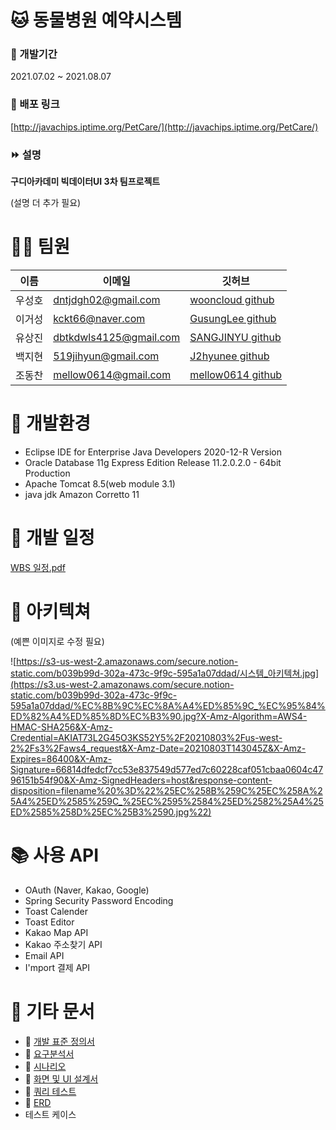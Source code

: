 # 🐱 동물병원 예약시스템

### 📅 개발기간

2021.07.02 ~ 2021.08.07

### 🔗 배포 링크

[http://javachips.iptime.org/PetCare/](http://javachips.iptime.org/PetCare/)

### ⏩ 설명

**구디아카데미 빅데이터UI 3차 팀프로젝트**

(설명 더 추가 필요)

# 👨‍💻 팀원


| 이름      | 이메일                 | 깃허브                                             |
|-----------|------------------------|----------------------------------------------------|
| 우성호 | [dntjdgh02@gmail.com](mailto:dntjdgh02@gmail.com)    | [wooncloud github](https://github.com/wooncloud)   |
| 이거성 | [kckt66@naver.com](mailto:kckt66@naver.com)       | [GusungLee github](https://github.com/GusungLee)   |
| 유상진 | [dbtkdwls4125@gmail.com](mailto:dbtkdwls4125@gmail.com) | [SANGJINYU github](https://github.com/SANGJINYU/)  |
| 백지현 | [519jihyun@gmail.com](mailto:519jihyun@gmail.com)    | [J2hyunee github](https://github.com/J2hyunee)     |
| 조동찬 | [mellow0614@gmail.com](mailto:mellow0614@gmail.com)   | [mellow0614 github](https://github.com/mellow0614) |

# 📔 개발환경

- Eclipse IDE for Enterprise Java Developers 2020-12-R Version
- Oracle Database 11g Express Edition Release 11.2.0.2.0 - 64bit Production
- Apache Tomcat 8.5(web module 3.1)
- java jdk Amazon Corretto 11

# 📅 개발 일정

[WBS 일정.pdf](https://drive.google.com/file/d/1ymiE3T3FlaVNAQKlP-AlnroAEyTnHUed/view?usp=sharing)

# 🏦 아키텍쳐

(예쁜 이미지로 수정 필요)

![https://s3-us-west-2.amazonaws.com/secure.notion-static.com/b039b99d-302a-473c-9f9c-595a1a07ddad/시스템_아키텍쳐.jpg](https://s3.us-west-2.amazonaws.com/secure.notion-static.com/b039b99d-302a-473c-9f9c-595a1a07ddad/%EC%8B%9C%EC%8A%A4%ED%85%9C_%EC%95%84%ED%82%A4%ED%85%8D%EC%B3%90.jpg?X-Amz-Algorithm=AWS4-HMAC-SHA256&X-Amz-Credential=AKIAT73L2G45O3KS52Y5%2F20210803%2Fus-west-2%2Fs3%2Faws4_request&X-Amz-Date=20210803T143045Z&X-Amz-Expires=86400&X-Amz-Signature=66814dfedcf7cc53e837549d577ed7c60228caf051cbaa0604c4796151b54f90&X-Amz-SignedHeaders=host&response-content-disposition=filename%20%3D%22%25EC%258B%259C%25EC%258A%25A4%25ED%2585%259C_%25EC%2595%2584%25ED%2582%25A4%25ED%2585%258D%25EC%25B3%2590.jpg%22)

# 📚 사용 API

- OAuth (Naver, Kakao, Google)
- Spring Security Password Encoding
- Toast Calender
- Toast Editor
- Kakao Map API
- Kakao 주소찾기 API
- Email API
- I'mport 결제 API

# 📃 기타 문서

- 📄 [개발 표준 정의서](https://www.notion.so/5ee91a6edaa24bfe90a20bac364bae11)
- 📄 [요구분석서](https://docs.google.com/document/d/16124ZbV_380DrzetiUFVqnpBuYltu99G4pPFp4hzY64/edit?usp=sharing)
- 📄 [시나리오](https://docs.google.com/presentation/d/12vmyEEe1XwouCh1yZLkd-SMYTABBWUimrJWy76MZuP0/edit?usp=sharing)
- 📄 [화면 및 UI 설계서](https://docs.google.com/presentation/d/15gKnlrKf_TG0kc2E9nzRu1hApr6HXll6k1XOJubkxHc/edit?usp=sharing)
- 📄 [쿼리 테스트](https://docs.google.com/spreadsheets/d/1-1IxanJA8WPOOMKxqml67BidmpgE9G0OQNzdDUbndiM/edit?usp=sharing)
- 📄 [ERD](https://www.notion.so/ERD-0a6b3c1f3a384721ab6c1e0e6c025e33)
- 테스트 케이스
